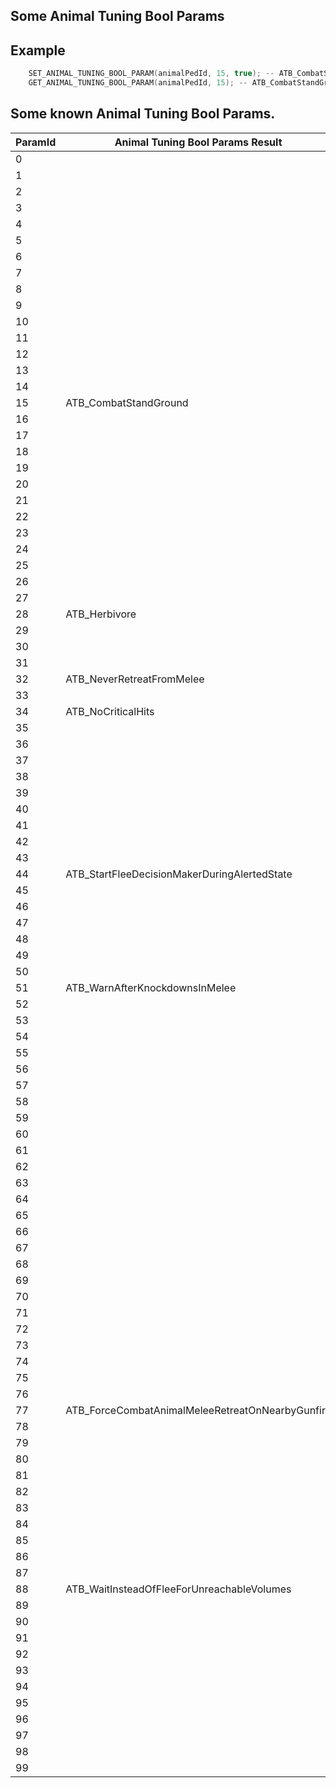 ## Some Animal Tuning Bool Params

## Example

```cpp
	SET_ANIMAL_TUNING_BOOL_PARAM(animalPedId, 15, true); -- ATB_CombatStandGround
	GET_ANIMAL_TUNING_BOOL_PARAM(animalPedId, 15); -- ATB_CombatStandGround
```

<h2>Some known Animal Tuning Bool Params.</h2>

ParamId | Animal Tuning Bool Params Result
----------- | --------------------------
0 |
 1 |
 2 |
 3 |
 4 |
 5 |
 6 |
 7 |
 8 |
 9 |
 10 |
 11 |
 12 |
 13 |
 14 |
 15 | ATB_CombatStandGround
 16 |
 17 |
 18 |
 19 |
 20 |
 21 |
 22 |
 23 |
 24 |
 25 |
 26 |
 27 |
 28 | ATB_Herbivore
 29 |
 30 |
 31 |
 32 | ATB_NeverRetreatFromMelee
 33 |
 34 | ATB_NoCriticalHits
 35 |
 36 |
 37 |
 38 |
 39 |
 40 |
 41 |
 42 |
 43 |
 44 | ATB_StartFleeDecisionMakerDuringAlertedState
 45 |
 46 |
 47 |
 48 |
 49 |
 50 |
 51 | ATB_WarnAfterKnockdownsInMelee
 52 |
 53 |
 54 |
 55 |
 56 |
 57 |
 58 |
 59 |
 60 |
 61 |
 62 |
 63 |
 64 |
 65 |
 66 |
 67 |
 68 |
 69 |
 70 |
 71 |
 72 |
 73 |
 74 |
 75 |
 76 |
 77 | ATB_ForceCombatAnimalMeleeRetreatOnNearbyGunfire
 78 |
 79 |
 80 |
 81 |
 82 |
 83 |
 84 |
 85 |
 86 |
 87 |
 88 | ATB_WaitInsteadOfFleeForUnreachableVolumes
 89 |
 90 |
 91 |
 92 |
 93 |
 94 |
 95 |
 96 |
 97 |
 98 |
 99 |
